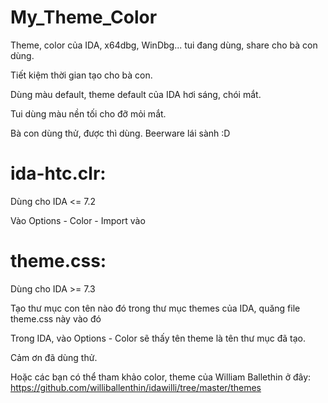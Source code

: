 # My_Theme_Color
Theme, color của IDA, x64dbg, WinDbg... tui đang dùng, share cho bà con dùng.

Tiết kiệm thời gian tạo cho bà con.

Dùng màu default, theme default của IDA hơi sáng, chói mắt.

Tui dùng màu nền tối cho đỡ mỏi mắt.

Bà con dùng thử, được thì dùng. Beerware lái sành :D

# ida-htc.clr:
Dùng cho IDA <= 7.2

Vào Options - Color - Import vào

# theme.css:
Dùng cho IDA >= 7.3

Tạo thư mục con tên nào đó trong thư mục themes của IDA, quăng file theme.css này vào đó

Trong IDA, vào Options - Color sẽ thấy tên theme là tên thư mục đã tạo.

Cảm ơn đã dùng thử.

Hoặc các bạn có thể tham khảo color, theme của William Ballethin ở đây:
https://github.com/williballenthin/idawilli/tree/master/themes
